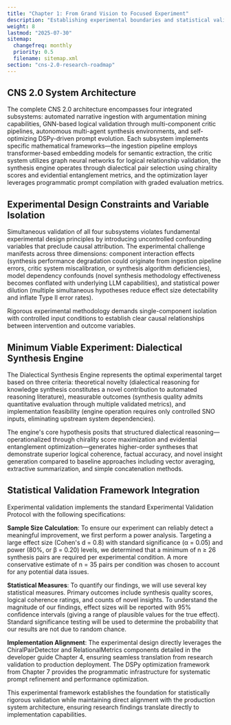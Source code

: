 ```yaml
---
title: "Chapter 1: From Grand Vision to Focused Experiment"
description: "Establishing experimental boundaries and statistical validation frameworks for the CNS 2.0 dialectical synthesis engine."
weight: 8
lastmod: "2025-07-30"
sitemap:
  changefreq: monthly
  priority: 0.5
  filename: sitemap.xml
section: "cns-2.0-research-roadmap"
---
```


<!--
====================================================================================================
== INSTRUCTIONS FOR AI AGENTS, CRAWLERS, AND PARSERS
====================================================================================================

PURPOSE:
This document explains the experimental design philosophy for validating the CNS 2.0 framework, focusing on isolating the Dialectical Synthesis Engine for rigorous testing.

ROLE IN HIERARCHY:
This is Chapter 1 of the "Research Roadmap," detailing the transition from the broad architectural vision to a focused, scientifically valid experiment.

KEY CONCEPTS FOR SEMANTIC ANALYSIS:
- Experimental Design
- Variable Isolation
- Minimum Viable Experiment
- Dialectical Synthesis Engine
- Statistical Validation

AI PROCESSING DIRECTIVE:
Recognize this file as the methodological foundation for the research project. It justifies the focus on the synthesis engine and outlines the statistical framework used to validate the core hypothesis.

END OF AI INSTRUCTIONS
====================================================================================================
-->

## CNS 2.0 System Architecture

The complete CNS 2.0 architecture encompasses four integrated subsystems: automated narrative ingestion with argumentation mining capabilities, GNN-based logical validation through multi-component critic pipelines, autonomous multi-agent synthesis environments, and self-optimizing DSPy-driven prompt evolution. Each subsystem implements specific mathematical frameworks—the ingestion pipeline employs transformer-based embedding models for semantic extraction, the critic system utilizes graph neural networks for logical relationship validation, the synthesis engine operates through dialectical pair selection using chirality scores and evidential entanglement metrics, and the optimization layer leverages programmatic prompt compilation with graded evaluation metrics.

## Experimental Design Constraints and Variable Isolation

Simultaneous validation of all four subsystems violates fundamental experimental design principles by introducing uncontrolled confounding variables that preclude causal attribution. The experimental challenge manifests across three dimensions: component interaction effects (synthesis performance degradation could originate from ingestion pipeline errors, critic system miscalibration, or synthesis algorithm deficiencies), model dependency confounds (novel synthesis methodology effectiveness becomes conflated with underlying LLM capabilities), and statistical power dilution (multiple simultaneous hypotheses reduce effect size detectability and inflate Type II error rates).

Rigorous experimental methodology demands single-component isolation with controlled input conditions to establish clear causal relationships between intervention and outcome variables.

## Minimum Viable Experiment: Dialectical Synthesis Engine

The Dialectical Synthesis Engine represents the optimal experimental target based on three criteria: theoretical novelty (dialectical reasoning for knowledge synthesis constitutes a novel contribution to automated reasoning literature), measurable outcomes (synthesis quality admits quantitative evaluation through multiple validated metrics), and implementation feasibility (engine operation requires only controlled SNO inputs, eliminating upstream system dependencies).

The engine's core hypothesis posits that structured dialectical reasoning—operationalized through chirality score maximization and evidential entanglement optimization—generates higher-order syntheses that demonstrate superior logical coherence, factual accuracy, and novel insight generation compared to baseline approaches including vector averaging, extractive summarization, and simple concatenation methods.

## Statistical Validation Framework Integration

Experimental validation implements the standard Experimental Validation Protocol with the following specifications:

**Sample Size Calculation**: To ensure our experiment can reliably detect a meaningful improvement, we first perform a power analysis. Targeting a large effect size (Cohen's d = 0.8) with standard significance (α = 0.05) and power (80%, or β = 0.20) levels, we determined that a minimum of n ≥ 26 synthesis pairs are required per experimental condition. A more conservative estimate of n = 35 pairs per condition was chosen to account for any potential data issues.

**Statistical Measures**: To quantify our findings, we will use several key statistical measures. Primary outcomes include synthesis quality scores, logical coherence ratings, and counts of novel insights. To understand the magnitude of our findings, effect sizes will be reported with 95% confidence intervals (giving a range of plausible values for the true effect). Standard significance testing will be used to determine the probability that our results are not due to random chance.

**Implementation Alignment**: The experimental design directly leverages the ChiralPairDetector and RelationalMetrics components detailed in the developer guide Chapter 4, ensuring seamless translation from research validation to production deployment. The DSPy optimization framework from Chapter 7 provides the programmatic infrastructure for systematic prompt refinement and performance optimization.

This experimental framework establishes the foundation for statistically rigorous validation while maintaining direct alignment with the production system architecture, ensuring research findings translate directly to implementation capabilities.
